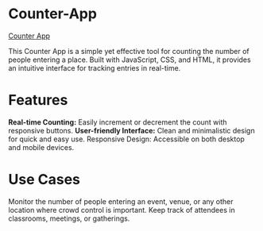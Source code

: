 # Counter-App
[Counter App](https://counter-app-alisha.netlify.app/)

This Counter App is a simple yet effective tool for counting the number of people entering a place. Built with JavaScript, CSS, and HTML, it provides an intuitive interface for tracking entries in real-time.

# Features
**Real-time Counting:** Easily increment or decrement the count with responsive buttons.
**User-friendly Interface:** Clean and minimalistic design for quick and easy use.
Responsive Design: Accessible on both desktop and mobile devices.

# Use Cases
Monitor the number of people entering an event, venue, or any other location where crowd control is important.
Keep track of attendees in classrooms, meetings, or gatherings.

